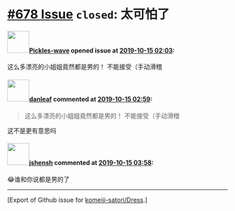 # [\#678 Issue](https://github.com/komeiji-satori/Dress/issues/678) `closed`: 太可怕了

#### <img src="https://avatars.githubusercontent.com/u/44724777?u=dfabbc61ec98ce49ca9d903d21abf5972faee267&v=4" width="50">[Pickles-wave](https://github.com/Pickles-wave) opened issue at [2019-10-15 02:03](https://github.com/komeiji-satori/Dress/issues/678):

这么多漂亮的小姐姐竟然都是男的！
不能接受（手动滑稽

#### <img src="https://avatars.githubusercontent.com/u/10368411?u=4e418f11b294dffe76c2ee61fcb73af6171e15af&v=4" width="50">[danleaf](https://github.com/danleaf) commented at [2019-10-15 02:59](https://github.com/komeiji-satori/Dress/issues/678#issuecomment-542014475):

> 这么多漂亮的小姐姐竟然都是男的！
> 不能接受（手动滑稽

这不是更有意思吗

#### <img src="https://avatars.githubusercontent.com/u/11555188?u=a30048e930d245fed6f3ced3ecb01e97b9f3f6cc&v=4" width="50">[jshensh](https://github.com/jshensh) commented at [2019-10-15 03:58](https://github.com/komeiji-satori/Dress/issues/678#issuecomment-542025397):

😂谁和你说都是男的了


-------------------------------------------------------------------------------



[Export of Github issue for [komeiji-satori/Dress](https://github.com/komeiji-satori/Dress).]

